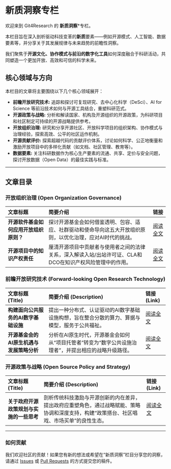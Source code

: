 # 新质洞察专栏

欢迎来到 Git4Research 的 **新质洞察***专栏。

本栏目旨在深入剖析驱动科技变革的**新质**要素——例如开源模式、人工智能、数据要素等，并分享关于其发展规律与未来趋势的前瞻性洞察。

我们聚焦于**开源文化、协作模式与前沿的数字化工具**如何深度融合于科研活动，共同塑造一个更加开放、高效和可信的科学未来。

## 核心领域与方向

本栏目的文章将主要围绕以下几个核心领域展开：

* **前瞻开放研究技术:** 追踪和探讨可复现研究、去中心化科学（DeSci）、AI for Science 等前沿技术如何与开源工具结合，重塑科研范式。
* **开源政策与战略:** 分析和解读国家、机构及开源组织的开源政策，为科研项目和社区制定可持续的开源战略提供参考。
* **开放组织治理:** 研究和分享开源社区、开放科学项目的组织架构、协作模式与治理经验，探索高效、公平的社区运作机制。
* **开源贡献评价:** 探索超越代码的贡献评价体系，讨论如何科学、公正地衡量和激励开放项目中的多样化贡献（如文档、社区管理、教育等）。
* **数据要素:** 关注科研数据作为核心生产要素的流通、共享、定价与安全问题，探讨开放数据（Open Data）的最佳实践与标准。

---

## 文章目录

### 开放组织治理 (Open Organization Governance)

| 文章标题 | 简要介绍 | 链接 |
| :--- | :--- | :--- |
| **开源软件基金如何应用开放组织原则？** | 探讨开源基金会如何借鉴透明、包容、适应、社群驱动和使命导向这五大开放组织原则，以优化治理，应对AI时代的挑战。 | [阅读全文](./开源软件基金如何应用开放组织原则？.md) |
| **开源项目中的知识产权责任** | 厘清开源项目中贡献者与使用者之间的法律关系，深入解读入站/出站许可证、CLA和DCO在知识产权风险管理中的作用。 | [阅读全文](./开源项目中的知识产权责任——使用者与贡献者的法律关系.md) |

### 前瞻开放研究技术 (Forward-looking Open Research Technology)

| 文章标题 (Title) | 简要介绍 (Description) | 链接 (Link) |
| :--- | :--- | :--- |
| **构建面向公共服务的AI数字基础设施** | 提出一种分布式、认证驱动的AI数字基础设施构想，旨在整合分散的算力、算据与模型，服务于公共福祉。 | [阅读全文](./构建面向公共服务的AI数字基础设施%20——基于分布式与认证驱动的思考路径.md) |
| **开源基金会的AI原生机遇与发展策略分析**| 分析在AI原生时代，开源基金会如何从“项目托管者”转变为“数字公共设施治理者”，并提出相应的战略升级路径。 | [阅读全文](./开源基金会的AI原生机遇与发展策略分析.md) |

### 开源政策与战略 (Open Source Policy and Strategy)

| 文章标题 (Title) | 简要介绍 (Description) | 链接 (Link) |
| :--- | :--- | :--- |
| **关于政府开源政策规划与实施的一些思考** | 剖析传统科技激励与开源创新的内在差异，提出政府应重塑角色，通过战略赋能、策略协调和深度支持，构建“政策搭台、社区唱戏、市场买单”的良性生态。 | [阅读全文](./关于政府开源政策规划与实施的一些思考.md) |

---

### 如何贡献

我们欢迎社区的贡献！如果您有新的想法或希望在“新质洞察”栏目分享您的洞察，请通过 [Issues](https://gitcode.com/Git2Fab/Git4Research/issues) 或 [Pull Requests](https://gitcode.com/Git2Fab/Git4Research/pulls) 的方式提交您的稿件。
